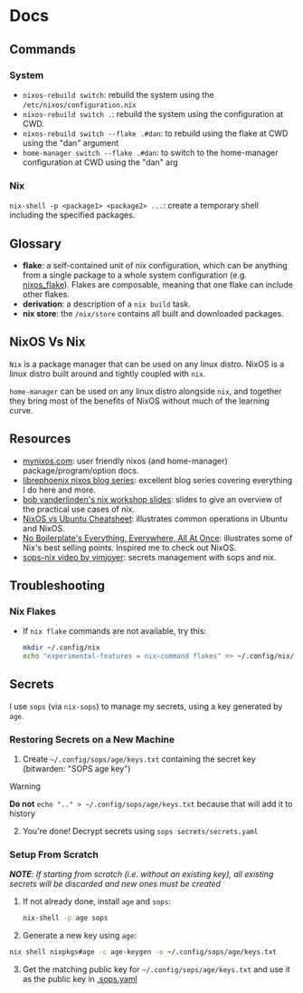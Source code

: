 # Docs

## Commands

### System

- `nixos-rebuild switch`: rebuild the system using the `/etc/nixos/configuration.nix`
- `nixos-rebuild switch .`: rebuild the system using the configuration at CWD.
- `nixos-rebuild switch --flake .#dan`: to rebuild using the flake at CWD using the "dan" argument
- `home-manager switch --flake .#dan`: to switch to the home-manager configuration at CWD using the "dan" arg

### Nix

`nix-shell -p <package1> <package2> ...`: create a temporary shell including the specified packages.

## Glossary

- **flake**: a self-contained unit of nix configuration, which can be anything from a single package to a whole system configuration (e.g. [nixos_flake](./nixos_flake)). Flakes are composable, meaning that one flake can include other flakes.
- **derivation**: a description of a `nix build` task.
- **nix store**: the `/nix/store` contains all built and downloaded packages.

## NixOS Vs Nix

`Nix` is a package manager that can be used on any linux distro. NixOS is a linux distro built around and tightly coupled with `nix`.

`home-manager` can be used on any linux distro alongside `nix`, and together they bring most of the benefits of NixOS without much of the learning curve.

## Resources

- [mynixos.com](https://mynixos.com): user friendly nixos (and home-manager) package/program/option docs.
- [librephoenix nixos blog series](https://librephoenix.com/2023-10-21-intro-flake-config-setup-for-new-nixos-users.html): excellent blog series covering everything I do here and more.
- [bob vanderlinden's nix workshop slides](https://bobvanderlinden.github.io/nix-workshop/#/): slides to give an overview of the practical use cases of nix.
- [NixOS vs Ubuntu Cheatsheet](https://nixos.wiki/wiki/Ubuntu_vs._NixOS): illustrates common operations in Ubuntu and NixOS.
- [No Boilerplate's Everything, Everywhere, All At Once](https://www.youtube.com/watch?v=CwfKlX3rA6E): illustrates some of Nix's best selling points. Inspired me to check out NixOS.
- [sops-nix video by vimjoyer](https://github.com/vimjoyer/sops-nix-video): secrets management with sops and nix.

## Troubleshooting

### Nix Flakes

- If `nix flake` commands are not available, try this:

  ```sh
  mkdir ~/.config/nix
  echo "experimental-features = nix-command flakes" >> ~/.config/nix/nix.conf
  ```

## Secrets

I use `sops` (via `nix-sops`) to manage my secrets, using a key generated by `age`.

### Restoring Secrets on a New Machine

1. Create `~/.config/sops/age/keys.txt` containing the secret key (bitwarden: "SOPS age key")

> [!WARNING]
> **Do not** `echo ".." > ~/.config/sops/age/keys.txt` because that will add it to history

2. You're done! Decrypt secrets using `sops secrets/secrets.yaml`

### Setup From Scratch

_**NOTE**: If starting from scratch (i.e. without an existing key), all existing secrets will be discarded and new ones must be created_

1. If not already done, install `age` and `sops`:

   ```sh
   nix-shell -p age sops
   ```

2. Generate a new key using `age`:

```sh
nix shell nixpkgs#age -c age-keygen -o ~/.config/sops/age/keys.txt
```

3. Get the matching public key for `~/.config/sops/age/keys.txt` and use it as the public key in [.sops.yaml](./.sops.yaml)
